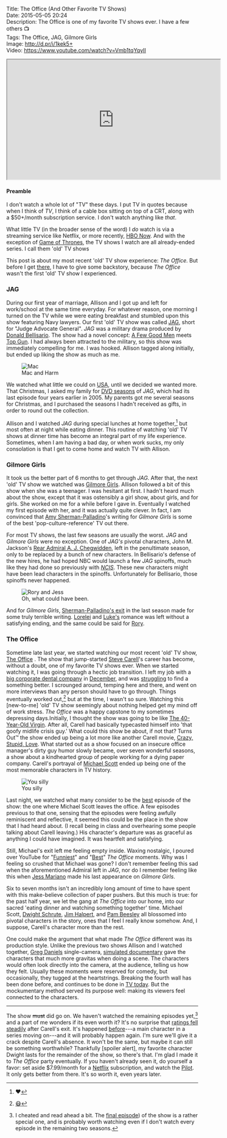 Title: The Office (And Other Favorite TV Shows)  
Date: 2015-05-05 20:24  
Description: The Office is one of my favorite TV shows ever. I have a few others 📺  
Tags: The Office, JAG, Gilmore Girls  
Image: http://d.pr/i/1kek5+  
Video: https://www.youtube.com/watch?v=Vmb1tqYqyII  

<!-- FitVids (http://fitvidsjs.com) -->
<script src="/js/fitvids.js"></script>
<script>
	$(document).ready(function(){
		$(".entry").fitVids();
	});
</script>

<iframe width="560" height="315" src="https://www.youtube.com/embed/Vmb1tqYqyII" allowfullscreen></iframe>

#### Preamble

I don't watch a whole lot of "TV" these days. I put TV in quotes because when I think of *TV*, I think of a cable box sitting on top of a CRT, along with a $50+/month subscription service. I don't watch anything like *that*.

What little TV (in the broader sense of the word) I *do* watch is via a streaming service like Netflix, or more recently, [HBO Now][1]. And with the exception of [Game of Thrones][2], the TV shows I watch are all already-ended series. I call them 'old' TV shows

This post is about my most recent 'old' TV show experience: *The Office.* But before I get [there][3], I have to give some backstory, because *The Office* wasn't the first 'old' TV show I experienced. 

### JAG

During our first year of marriage, Allison and I got up and left for work/school at the same time everyday. For whatever reason, one morning I turned on the TV while we were eating breakfast and stumbled upon this show featuring Navy lawyers. Our first 'old' TV show was called [JAG][4], short for "Judge Advocate General". *JAG* was a military drama produced by [Donald Bellisario][5]. The show had a novel concept: [A Few Good Men][6] meets [Top Gun][7]. I had always been attracted to the military, so this show was immediately compelling for me. I was hooked. Allison tagged along initially, but ended up liking the show as much as me.

<figure>
	<img src="http://images4.fanpop.com/image/photos/16700000/JAG-jag-16722068-1920-1080.jpg" alt="Mac" title="Mac">
	<figcaption>Mac and Harm</figcaption>
</figure>

We watched what little we could on [USA][8], until we decided we wanted more. That Christmas, I asked my family for [DVD seasons][9] of *JAG*, which had its last episode four years earlier in 2005. My parents got me several seasons for Christmas, and I purchased the seasons I hadn't received as gifts, in order to round out the collection.

Allison and I watched *JAG* during special lunches at home together,[^1] but most often at night while eating dinner. This routine of watching 'old' TV shows at dinner time has become an integral part of my life experience. Sometimes, when I am having a bad day, or when work sucks, my only consolation is that I get to come home and watch TV with Allison.

### Gilmore Girls

It took us the better part of 6 months to get through *JAG*. After that, the next 'old' TV show we watched was [Gilmore Girls][10]. Allison followed a bit of this show when she was a teenager. I was hesitant at first. I hadn't heard much about the show, except that it was ostensibly a girl show, about girls, and for girls. She worked on me for a while before I gave in. Eventually I watched my first episode with her, and it was actually quite clever. In fact, I am convinced that [Amy Sherman-Palladino][11]'s writing for *Gilmore Girls* is some of the best 'pop-culture-reference' TV out there.

For most TV shows, the last few seasons are usually the worst. *JAG* and *Gilmore Girls* were no exception. One of *JAG's* pivotal characters, John M. Jackson's [Rear Admiral A. J. Chegwidden][12], left in the penultimate season, only to be replaced by a bunch of new characters. In Bellisario's defense of the new hires, he had hoped NBC would launch a few *JAG* spinoffs, much like they had done so previously with *[NCIS][13]*. These new characters might have been lead characters in the spinoffs. Unfortunately for Bellisario, those spinoffs never happened.

<figure>
	<img src="http://feather-mag.com/wp-content/uploads/2014/12/GILMOREGIRLS2.jpg" alt="Rory and Jess" title="Rory and Jess">
	<figcaption>Oh, what could have been.</figcaption>
</figure>

And for *Gilmore Girls*, [Sherman-Palladino's exit][14] in the last season made for some truly terrible writing. [Lorelei][15] and [Luke's][16] romance was left without a satisfying ending, and the same could be said for [Rory][17]. 

### The Office

Sometime late last year, we started watching our most recent 'old' TV show, [The Office][18] . The show that jump-started [Steve Carell][19]'s career has become, without a doubt, one of my favorite TV shows ever. When we started watching it, I was going through a hectic job transition. I left my job with a [big corporate dental company][20] in [December][21], and was [struggling][22] to find a something better. I scrounged around, temping here and there, and went on more interviews than any person should have to go through. Things eventually worked out,[^2] but at the time, I wasn't so sure. Watching this [new-to-me] 'old' TV show seemingly about nothing helped get my mind off of work stress. *The Office* was a happy capstone to my sometimes depressing days.Initially, I thought the show was going to be like [The 40-Year-Old Virgin][23]. After all, Carell had basically typecasted himself into 'that goofy midlife crisis guy.' What could this show be about, if not that? Turns Out™ the show ended up being a lot more like another Carell movie, [Crazy, Stupid, Love][24]. What started out as a show focused on an insecure office manager's dirty guy humor slowly became, over seven wonderful seasons, a show about a kindhearted group of people working for a dying paper company. Carell's portrayal of [Michael Scott][25] ended up being one of the most memorable characters in TV history. 

<figure>
	<img src="http://24.media.tumblr.com/tumblr_lsivrrDx7n1qlt8lko1_500.png" alt="You silly" title="You silly">
	<figcaption>You silly</figcaption>
</figure>

Last night, we watched what many consider to be the [best][26] episode of the show: the one where Michael Scott leaves the office. A few episodes previous to that one, sensing that the episodes were feeling awfully reminiscent and reflective, it seemed this could be the place in the show that I had heard about. (I recall being in class and overhearing some people talking about Carell leaving.) His character's departure was as graceful as anything I could have imagined. It was heartfelt and satisfying. 

Still, Michael's exit left me feeling empty inside. Waxing nostalgic, I poured over YouTube for "[Funniest][27]" and "[Best][28]" *The Office* moments. Why was I feeling so crushed that Michael was gone? I don't remember feeling this sad when the aforementioned Admiral left in *JAG*, nor do I remember feeling like this when [Jess Mariano][29] made his last appearance on *Gilmore Girls*. 

Six to seven months isn't an incredibly long amount of time to have spent with this make-believe collection of paper pushers. But this much is true: for the past half year, we let the gang at *The Office* into our home, into our sacred 'eating dinner and watching something together' time. Michael Scott, [Dwight Schrute][30], [Jim Halpert][31], and [Pam Beesley][32] all blossomed into pivotal characters in the story, ones that I feel I really know somehow. And, I suppose, Carell's character more than the rest. 

One could make the argument that what made *The Office* different was its production style. Unlike the previous two shows Allison and I watched together, [Greg Daniels][33] single-camera, [simulated documentary][34] gave the characters that much more gravitas when doing a scene. The characters would often look directly into the camera, at the audience, telling us how they felt. Usually these moments were reserved for comedy, but occasionally, they tugged at the heartstrings. Breaking the fourth wall has been done before, and continues to be done in [TV today][35]. But the mockumentary method served its purpose well: making its viewers feel connected to the characters.

***

The show <s>must</s> did go on. We haven't watched the remaining episodes yet,[^3] and a part of me wonders if its even worth it? It's no surprise that [ratings fell steadily][36] after Carell's exit. It's happened [before][37]---a main character in a series moving on---and it will probably happen again. I'm sure we'll give it a crack despite Carell's absence. It won't be the same, but maybe it can still be something worthwhile? Thankfully [spoiler alert], my favorite character Dwight lasts for the remainder of the show, so there's that. I'm glad I made it to *The Office* party eventually. If you haven't already seen it, do yourself a favor: set aside $7.99/month for a [Netflix][38] subscription, and watch the [Pilot][39]. It only gets better from there. It's so worth it, even years later.

[^1]: ❤️
[^2]: [😷][a]
[^3]: I cheated and read ahead a bit. The [final episode][b]) of the show is a rather special one, and is probably worth watching even if I don't watch every episode in the remaining two seasons.

[a]: https://twitter.com/anthonycraigdds "My dental personal Twitter account"
[b]: https://en.wikipedia.org/wiki/Finale_(The_Office) "Wikipedia: 'The Office' Finale"

[1]: http://www.theverge.com/2015/4/7/8362229/hbo-now-available-now-apple-tv "The Verge: HBO Now on Apple TV"
[2]: https://en.wikipedia.org/wiki/GameofThrones "Wikipedia: 'Game of Thrones'"
[3]: #TheOffice
[4]: https://en.wikipedia.org/wiki/JAG_(TV_series) "Wikipedia: JAG"
[5]: http://en.wikipedia.org/wiki/Donald_P._Bellisario "Wikipedia: Donald Bellisario (producer of 'JAG' and other TV shows"
[6]: https://en.wikipedia.org/wiki/Afewgoodmen "Wikipedia: 'A Few Good Men'"
[7]: https://en.wikipedia.org/wiki/TopGun "Wikipedia: 'Top Gun'"
[8]: http://www2.usanetwork.com/series/jag/ "'JAG'"
[9]: http://www.amazon.com/JAG-Judge-Advocate-General-Complete/dp/B000F9T70A?tag=theov0c-20 "'JAG' on Amazon"
[10]: https://en.wikipedia.org/wiki/GilmoreGirls "Wikipedia: 'Gilmore Girls'"
[11]: https://en.wikipedia.org/wiki/Amy_Sherman-Palladino "Wikipedia: 'Gilmore Girls' series creator"
[12]: https://en.wikipedia.org/wiki/A._J._Chegwidden "Wikipedia: 'JAG's A.J. Chegwidden"
[13]: https://en.wikipedia.org/wiki/NCIS(TVseries) "Wikipedia: 'NCIS'"
[14]: http://en.wikipedia.org/wiki/Amy_Sherman-Palladino#End_of_working_relationship_with_Gilmore_Girls "Wikipedia: 'Gilmore Girls' creator leaves"
[15]: https://en.wikipedia.org/wiki/Lorelai_Gilmore "Wikipedia: Lorelei from 'Gilmore Girls'"
[16]: https://en.wikipedia.org/wiki/List_of_Gilmore_Girls_characters#Luke_Danes "Wikipedia: Luke Danes from 'Gilmore Girls'"
[17]: https://en.wikipedia.org/wiki/List_of_Gilmore_Girls_characters#Rory_Gilmore "Wikipedia: Rory Gilmore from 'Gilmore Girls'"
[18]: https://en.wikipedia.org/wiki/The_Office_(U.S._TV_series) "Wikipedia: 'The Office (US)'"
[19]: https://en.wikipedia.org/wiki/Steve_Carell "Wikipedia: Steve Carell"
[20]: http://pacificdentalservices.com "Pacific Dental Services (PDS)"
[21]: https://instagram.com/p/wQMBK-QzxC/ "Celebrating quitting a crappy job"
[22]: /archive/2015/2/job-interviews "My experience interviewing for a new job"
[23]: https://en.wikipedia.org/wiki/The40-Year-'old'Virgin "Wikipedia: 'The 40 Year Old Virgin'"
[24]: https://en.wikipedia.org/wiki/Crazy,Stupid,Love "Wikipedia: 'Crazy, Stupid, Love'"
[25]: https://en.wikipedia.org/wiki/Michael_Scott_(The_Office) "Wikipedia: Michael Scott in 'The Office'"
[26]: https://en.wikipedia.org/wiki/Goodbye,_Michael#Reviews "Wikipedia: Reviews of Steve Carell's last episode on 'The Office'"
[27]: https://www.youtube.com/results?search_query=funniest+office+moments "Funniest The Office moments on YouTube"
[28]: https://www.youtube.com/results?search_query=best%20office%20moments "20 best The Office moments on YouTube"
[29]: https://en.wikipedia.org/wiki/List_of_Gilmore_Girls_characters#Jess_Mariano "Wikipedia: Jess Mariano on 'Gilmore Girls'"
[30]: https://en.wikipedia.org/wiki/Dwight_Schrute "Wikipedia: Dwight on 'The Office'"
[31]: https://en.wikipedia.org/wiki/Jim_Halpert "Wikipedia: Jim on 'The Office'"
[32]: https://en.wikipedia.org/wiki/Pam_Beesly-Halpert "Wikipedia: Pam on 'The Office'"
[33]: https://en.wikipedia.org/wiki/Greg_Daniels "Wikipedia: Greg Daniels (producer of 'The Office')"
[34]: https://en.wikipedia.org/wiki/Mockumentary "Wikipedia: Mockumentary"
[35]: https://medium.com/@zseward/house-of-cardss-fourth-wall-b54a60143519 "Medium post on The Fourth Wall in 'House of Cards'"
[36]: http://www.thedailybeast.com/cheats/2011/05/06/the-office-ratings-drop-after-steve-carell-leaves-will-ferrell-guest-stars.html "'The Office' ratings fell after Steve Carell left"
[37]: https://en.wikipedia.org/wiki/Doug_Ross#Career "Wikipedia: 'E.R.''s Doug Ross"
[38]: http://www.netflix.com/WiMovie/70136120?trkid=13752289 "'The Office' on Netflix"
[39]: https://en.wikipedia.org/wiki/Pilot_(The_Office) "Wikipedia: 'The Office' Pilot"
